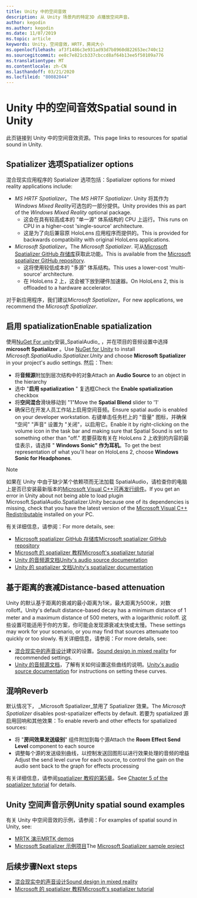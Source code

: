 ```yaml
---
title: Unity 中的空间音效
description: 从 Unity 场景内的特定3D 点播放空间声音。
author: kegodin
ms.author: kegodin
ms.date: 11/07/2019
ms.topic: article
keywords: Unity，空间音效，HRTF，房间大小
ms.openlocfilehash: af3f1486c3e931ad93d7b8960d822653ec740c12
ms.sourcegitcommit: ee8c7e821cb337cbccd8af64b13ee5f50109a776
ms.translationtype: MT
ms.contentlocale: zh-CN
ms.lasthandoff: 03/21/2020
ms.locfileid: "80082044"
---
```

# <a name="spatial-sound-in-unity"></a><span data-ttu-id="fa298-104">Unity 中的空间音效</span><span class="sxs-lookup"><span data-stu-id="fa298-104">Spatial sound in Unity</span></span>

<span data-ttu-id="fa298-105">此页链接到 Unity 中的空间音效资源。</span><span class="sxs-lookup"><span data-stu-id="fa298-105">This page links to resources for spatial sound in Unity.</span></span>

## <a name="spatializer-options"></a><span data-ttu-id="fa298-106">Spatializer 选项</span><span class="sxs-lookup"><span data-stu-id="fa298-106">Spatializer options</span></span>
<span data-ttu-id="fa298-107">混合现实应用程序的 Spatializer 选项包括：</span><span class="sxs-lookup"><span data-stu-id="fa298-107">Spatializer options for mixed reality applications include:</span></span>
* <span data-ttu-id="fa298-108">*MS HRTF Spatializer*。</span><span class="sxs-lookup"><span data-stu-id="fa298-108">The *MS HRTF Spatializer*.</span></span> <span data-ttu-id="fa298-109">Unity 将其作为*Windows Mixed Reality*可选包的一部分提供。</span><span class="sxs-lookup"><span data-stu-id="fa298-109">Unity provides this as part of the *Windows Mixed Reality* optional package.</span></span>
  * <span data-ttu-id="fa298-110">这会在具有较高成本的 "单一源" 体系结构的 CPU 上运行。</span><span class="sxs-lookup"><span data-stu-id="fa298-110">This runs on CPU in a higher-cost 'single-source' architecture.</span></span>
  * <span data-ttu-id="fa298-111">这是为了向后兼容原 HoloLens 应用程序而提供的。</span><span class="sxs-lookup"><span data-stu-id="fa298-111">This is provided for backwards compatibility with original HoloLens applications.</span></span>
* <span data-ttu-id="fa298-112">*Microsoft Spatializer*。</span><span class="sxs-lookup"><span data-stu-id="fa298-112">The *Microsoft Spatializer*.</span></span> <span data-ttu-id="fa298-113">可从[Microsoft Spatializer GitHub 存储库](https://github.com/microsoft/spatialaudio-unity)获取此功能。</span><span class="sxs-lookup"><span data-stu-id="fa298-113">This is available from the [Microsoft spatializer GitHub repository](https://github.com/microsoft/spatialaudio-unity).</span></span>
  * <span data-ttu-id="fa298-114">这将使用较低成本的 "多源" 体系结构。</span><span class="sxs-lookup"><span data-stu-id="fa298-114">This uses a lower-cost 'multi-source' architecture.</span></span>
  * <span data-ttu-id="fa298-115">在 HoloLens 2 上，这会被下放到硬件加速器。</span><span class="sxs-lookup"><span data-stu-id="fa298-115">On HoloLens 2, this is offloaded to a hardware accelerator.</span></span>

<span data-ttu-id="fa298-116">对于新应用程序，我们建议*Microsoft Spatializer*。</span><span class="sxs-lookup"><span data-stu-id="fa298-116">For new applications, we recommend the *Microsoft Spatializer*.</span></span>

## <a name="enable-spatialization"></a><span data-ttu-id="fa298-117">启用 spatialization</span><span class="sxs-lookup"><span data-stu-id="fa298-117">Enable spatialization</span></span>

<span data-ttu-id="fa298-118">使用[NuGet For unity](https://github.com/GlitchEnzo/NuGetForUnity/releases/latest)安装_SpatialAudio_ ，并在项目的音频设置中选择**microsoft Spatializer** 。</span><span class="sxs-lookup"><span data-stu-id="fa298-118">Use [NuGet for Unity](https://github.com/GlitchEnzo/NuGetForUnity/releases/latest) to install _Microsoft.SpatialAudio.Spatializer.Unity_ and choose **Microsoft Spatializer** in your project's audio settings.</span></span> <span data-ttu-id="fa298-119">然后：</span><span class="sxs-lookup"><span data-stu-id="fa298-119">Then:</span></span>
* <span data-ttu-id="fa298-120">将**音频源**附加到层次结构中的对象</span><span class="sxs-lookup"><span data-stu-id="fa298-120">Attach an **Audio Source** to an object in the hierarchy</span></span>
* <span data-ttu-id="fa298-121">选中 "**启用 spatialization** " 复选框</span><span class="sxs-lookup"><span data-stu-id="fa298-121">Check the **Enable spatialization** checkbox</span></span>
* <span data-ttu-id="fa298-122">将**空间混合**滑块移动到 "1"</span><span class="sxs-lookup"><span data-stu-id="fa298-122">Move the **Spatial Blend** slider to '1'</span></span>
* <span data-ttu-id="fa298-123">确保已在开发人员工作站上启用空间音频。</span><span class="sxs-lookup"><span data-stu-id="fa298-123">Ensure spatial audio is enabled on your developer workstation.</span></span> <span data-ttu-id="fa298-124">右键单击任务栏上的 "音量" 图标，并确保 "空间" "声音" 设置为 "关闭"，以启用它。</span><span class="sxs-lookup"><span data-stu-id="fa298-124">Enable it by right-clicking on the volume icon in the task bar and making sure that Spatial Sound is set to something other than "off."</span></span> <span data-ttu-id="fa298-125">若要获取有关在 HoloLens 2 上收到的内容的最佳表示，请选择 " **Windows Sonic" 作为耳机**。</span><span class="sxs-lookup"><span data-stu-id="fa298-125">To get the best representation of what you'll hear on HoloLens 2, choose **Windows Sonic for Headphones**.</span></span>

>[!NOTE]
><span data-ttu-id="fa298-126">如果在 Unity 中由于缺少某个依赖项而无法加载 SpatialAudio，请检查你的电脑上是否已安装最新版本的[Microsoft Visual C++可再发行组件](https://support.microsoft.com/en-us/help/2977003/the-latest-supported-visual-c-downloads)。</span><span class="sxs-lookup"><span data-stu-id="fa298-126">If you get an error in Unity about not being able to load plugin Microsoft.SpatialAudio.Spatializer.Unity because one of its dependencies is missing, check that you have the latest version of the [Microsoft Visual C++ Redistributable](https://support.microsoft.com/en-us/help/2977003/the-latest-supported-visual-c-downloads) installed on your PC.</span></span>

<span data-ttu-id="fa298-127">有关详细信息，请参阅：</span><span class="sxs-lookup"><span data-stu-id="fa298-127">For more details, see:</span></span>
* [<span data-ttu-id="fa298-128">Microsoft spatializer GitHub 存储库</span><span class="sxs-lookup"><span data-stu-id="fa298-128">Microsoft spatializer GitHub repository</span></span>](https://github.com/microsoft/spatialaudio-unity)
* [<span data-ttu-id="fa298-129">Microsoft 的 spatializer 教程</span><span class="sxs-lookup"><span data-stu-id="fa298-129">Microsoft's spatializer tutorial</span></span>](unity-spatial-audio-ch1.md)
* [<span data-ttu-id="fa298-130">Unity 的音频源文档</span><span class="sxs-lookup"><span data-stu-id="fa298-130">Unity's audio source documentation</span></span>](https://docs.unity3d.com/2019.3/Documentation/Manual/class-AudioSource.html)
* [<span data-ttu-id="fa298-131">Unity 的 spatializer 文档</span><span class="sxs-lookup"><span data-stu-id="fa298-131">Unity's spatializer documentation</span></span>](https://docs.unity3d.com/Manual/VRAudioSpatializer.html)

## <a name="distance-based-attenuation"></a><span data-ttu-id="fa298-132">基于距离的衰减</span><span class="sxs-lookup"><span data-stu-id="fa298-132">Distance-based attenuation</span></span>
<span data-ttu-id="fa298-133">Unity 的默认基于距离的衰减的最小距离为1米，最大距离为500米，对数 rolloff。</span><span class="sxs-lookup"><span data-stu-id="fa298-133">Unity's default distance-based decay has a minimum distance of 1 meter and a maximum distance of 500 meters, with a logarithmic rolloff.</span></span> <span data-ttu-id="fa298-134">这些设置可能适用于你的方案，你可能会发现源衰减太快或太慢。</span><span class="sxs-lookup"><span data-stu-id="fa298-134">These settings may work for your scenario, or you may find that sources attenuate too quickly or too slowly.</span></span> <span data-ttu-id="fa298-135">有关详细信息，请参阅：</span><span class="sxs-lookup"><span data-stu-id="fa298-135">For more details, see:</span></span>
* <span data-ttu-id="fa298-136">[混合现实中的声音设计](spatial-sound-design.md)建议的设置。</span><span class="sxs-lookup"><span data-stu-id="fa298-136">[Sound design in mixed reality](spatial-sound-design.md) for recommended settings.</span></span>
* <span data-ttu-id="fa298-137">[Unity 的音频源文档](https://docs.unity3d.com/2019.3/Documentation/Manual/class-AudioSource.html)，了解有关如何设置这些曲线的说明。</span><span class="sxs-lookup"><span data-stu-id="fa298-137">[Unity's audio source documentation](https://docs.unity3d.com/2019.3/Documentation/Manual/class-AudioSource.html) for instructions on setting these curves.</span></span>

## <a name="reverb"></a><span data-ttu-id="fa298-138">混响</span><span class="sxs-lookup"><span data-stu-id="fa298-138">Reverb</span></span>
<span data-ttu-id="fa298-139">默认情况下， _Microsoft Spatializer_禁用了 Spatializer 效果。</span><span class="sxs-lookup"><span data-stu-id="fa298-139">The _Microsoft Spatializer_ disables post-spatializer effects by default.</span></span> <span data-ttu-id="fa298-140">若要为 spatialized 源启用回响和其他效果：</span><span class="sxs-lookup"><span data-stu-id="fa298-140">To enable reverb and other effects for spatialized sources:</span></span>
* <span data-ttu-id="fa298-141">将 "**房间效果发送级别**" 组件附加到每个源</span><span class="sxs-lookup"><span data-stu-id="fa298-141">Attach the **Room Effect Send Level** component to each source</span></span>
* <span data-ttu-id="fa298-142">调整每个源的发送级别曲线，以控制发送回图形以进行效果处理的音频的增益</span><span class="sxs-lookup"><span data-stu-id="fa298-142">Adjust the send level curve for each source, to control the gain on the audio sent back to the graph for effects processing</span></span>

<span data-ttu-id="fa298-143">有关详细信息，请参阅[spatializer 教程的第5章](unity-spatial-audio-ch5.md)。</span><span class="sxs-lookup"><span data-stu-id="fa298-143">See [Chapter 5 of the spatializer tutorial](unity-spatial-audio-ch5.md) for details.</span></span>

## <a name="unity-spatial-sound-examples"></a><span data-ttu-id="fa298-144">Unity 空间声音示例</span><span class="sxs-lookup"><span data-stu-id="fa298-144">Unity spatial sound examples</span></span>
<span data-ttu-id="fa298-145">有关 Unity 中空间音效的示例，请参阅：</span><span class="sxs-lookup"><span data-stu-id="fa298-145">For examples of spatial sound in Unity, see:</span></span>
* [<span data-ttu-id="fa298-146">MRTK 演示</span><span class="sxs-lookup"><span data-stu-id="fa298-146">MRTK demos</span></span>](https://github.com/microsoft/MixedRealityToolkit-Unity/tree/mrtk_release/Assets/MixedRealityToolkit.Examples/Demos/Audio)
* <span data-ttu-id="fa298-147">[Microsoft Spatializer 示例项目](https://github.com/microsoft/spatialaudio-unity/tree/master/Samples/MicrosoftSpatializerSample)</span><span class="sxs-lookup"><span data-stu-id="fa298-147">The [Microsoft Spatializer sample project](https://github.com/microsoft/spatialaudio-unity/tree/master/Samples/MicrosoftSpatializerSample)</span></span>

## <a name="next-steps"></a><span data-ttu-id="fa298-148">后续步骤</span><span class="sxs-lookup"><span data-stu-id="fa298-148">Next steps</span></span>
* [<span data-ttu-id="fa298-149">混合现实中的声音设计</span><span class="sxs-lookup"><span data-stu-id="fa298-149">Sound design in mixed reality</span></span>](spatial-sound-design.md)
* [<span data-ttu-id="fa298-150">Microsoft 的 spatializer 教程</span><span class="sxs-lookup"><span data-stu-id="fa298-150">Microsoft's spatializer tutorial</span></span>](unity-spatial-audio-ch1.md)

